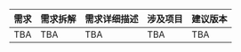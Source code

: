 | 需求  | 需求拆解  | 需求详细描述  | 涉及项目  | 建议版本  |
|---|---|---|---|---|
| TBA  | TBA   |  TBA | TBA  |  TBA |
